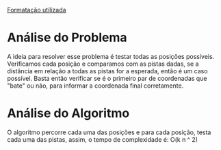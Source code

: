 [Formatação utilizada](https://katex.org/docs/supported.html)
# Análise do Problema
A ideia para resolver esse problema é testar todas as posições possíveis. Verificamos cada posição e comparamos com as pistas dadas, se a distância em relação a todas as pistas for a esperada, então é um caso possível. Basta então verificar se é o primeiro par de coordenadas que "bate" ou não, para informar a coordenada final corretamente. 

# Análise do Algoritmo
O algoritmo percorre cada uma das posições e para cada posição, testa cada uma das pistas, assim, o tempo de complexidade é: O(k n ^ 2)
